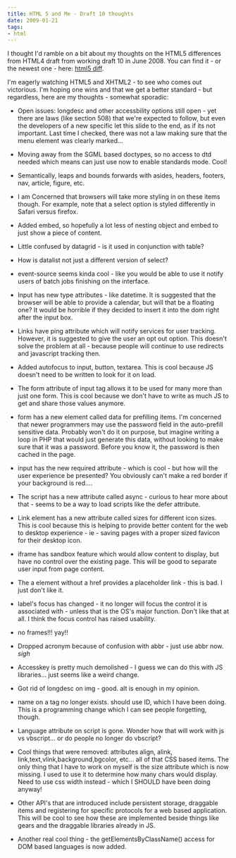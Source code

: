 ```yaml
---
title: HTML 5 and Me - Draft 10 thoughts
date: 2009-01-21
tags:
- html
---
```

I thought I'd ramble on a bit about my thoughts on the HTML5 differences from HTML4 draft from working draft 10 in June 2008.  You can find it - or the newest one - here: [html5 diff](http://www.w3.org/TR/html5-diff/).

<!--more-->

I'm eagerly watching HTML5 and XHTML2 - to see who comes out victorious.  I'm hoping one wins and that we get a better standard - but regardless, here are my thoughts - somewhat sporadic:

  * Open issues: longdesc and other accessbility options still open - yet there are laws (like section 508) that we're expected to follow, but even the developers of a new specific let this slide to the end, as if its not important.  Last time I checked, there was not a law making sure that the menu element was clearly marked...

  * Moving away from the SGML based doctypes, so no access to dtd needed which means can just use  now to enable standards mode.  Cool!

  * Semantically, leaps and bounds forwards with asides, headers, footers, nav, article, figure, etc.

  * I am Concerned that browsers will take more styling in on these items though.  For example, note that a select option is styled differently in Safari versus firefox.

  * Added embed, so hopefully a lot less of nesting object and embed to just show a piece of content.

  * Little confused by datagrid - is it used in conjunction with table?

  * How is datalist not just a different version of select?

  * event-source seems kinda cool - like you would be able to use it notify users of batch jobs finishing on the interface.

  * Input has new type attributes - like datetime.  It is suggested that the browser will be able to provide a calendar, but will that be a floating one?  It would be horrible if they decided to insert it into the dom right after the input box.

  * Links have ping attribute which will notify services for user tracking.  However, it is suggested to give the user an opt out option.  This doesn't solve the problem at all - because people will continue to use redirects and javascript tracking then.

  * Added autofocus to input, button, textarea.  This is cool because JS doesn't need to be written to look for it on load.

  * The form attribute of input tag allows it to be used for many more than just one form. This is cool because we don't have to write as much JS to get and share those values anymore.

  * form has a new element called data for prefilling items.  I'm concerned that newer programmers may use the password field in the auto-prefill sensitive data.  Probably won't do it on purpose, but imagine writing a loop in PHP that would just generate this data, without looking to make sure that it was a password.  Before you know it, the password is then cached in the page.

  * input has the new required attribute - which is cool - but how will the user experience be presented?  You obviously can't make a red border if your background is red....

  * The script has a new attribute called async - curious to hear more about that - seems to be a way to load scripts like the defer attribute.

  * Link element has a new attribute called sizes for different icon sizes.  This is cool because this is helping to provide better content for the web to desktop experience - ie - saving pages with a proper sized favicon for their desktop icon.

  * iframe has sandbox feature which would allow content to display, but have no control over the existing page.  This will be good to separate user input from page content.

  * The a element without a href provides a placeholder link - this is bad.  I just don't like it.

  * label's focus has changed - it no longer will focus the control it is associated with - unless that is the OS's major function.  Don't like that at all.  I think the focus control has raised usability.

  * no frames!!! yay!!

  * Dropped acronym because of confusion with abbr - just use abbr now. *sigh*

  * Accesskey is pretty much demolished - I guess we can do this with JS libraries... just seems like a weird change.

  * Got rid of longdesc on img  - good.  alt is enough in my opinion.

  * name on a tag no longer exists. should use ID, which I have been doing.  This is a programming change which I can see people forgetting, though.

  * Language attribute on script is gone.  Wonder how that will work with js vs vbscript... or do people no longer do vbscript?

  * Cool things that were removed: attributes align, alink, link,text,vlink,background,bgcolor, etc... all of that CSS based items.  The only thing that I have to work on myself is the size attribute which is now missing.  I used to use it to determine how many chars would display. Need to use css width instead - which I SHOULD have been doing anyway!

  * Other API's that are introduced include persistent storage, draggable items and registering for specific protocols for a web based application. This will be cool to see how these are implemented beside things like gears and the draggable libraries already in JS.

  * Another real cool thing - the getElementsByClassName() access for DOM based languages is now added.
  